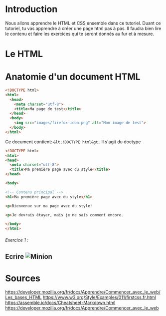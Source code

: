 # Introduction

Nous allons apprendre le HTML et CSS ensemble dans ce tutoriel.
Duant ce tutoriel, tu vas apprendre à créer une page html pas à pas.
Il faudra bien lire le contenu et faire les exercices qui te seront donnés au fur et à mesure.

# Le HTML


# Anatomie d'un document HTML
```html
<!DOCTYPE html>
<html>
  <head>
    <meta charset="utf-8">
    <title>Ma page de test</title>
  </head>
  <body>
    <img src="images/firefox-icon.png" alt="Mon image de test">
  </body>
</html>
```
Ce document contient:
`&lt;!DOCTYPE html&gt;` Il s'agit du doctype

</pre>


```html runnable
<!DOCTYPE html>
<html>
<head>
  <meta charset="utf-8">
  <title>Ma première page avec du style</title>
</head>

<body>

<!-- Contenu principal -->
<h1>Ma première page avec du style</h1>

<p>Bienvenue sur ma page avec du style! 

<p>Je devrais étayer, mais je ne sais comment encore.

</body>
</html>
```


###### Exercice 1 :
Ecrire
![Minion](http://octodex.github.com/images/minion.png)
---
# Sources

<https://developer.mozilla.org/fr/docs/Apprendre/Commencer_avec_le_web/Les_bases_HTML>
<https://www.w3.org/Style/Examples/011/firstcss.fr.html>
<https://assemble.io/docs/Cheatsheet-Markdown.html>
<https://developer.mozilla.org/fr/docs/Apprendre/Commencer_avec_le_web>